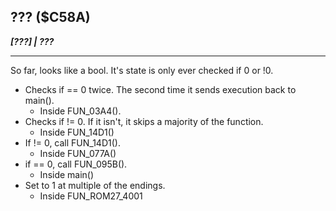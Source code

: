 ## ??? ($C58A)
___[???] | ???___

---

So far, looks like a bool. It's state is only ever checked if 0 or !0.

- Checks if == 0 twice. The second time it sends execution back to main().
	- Inside FUN_03A4().
- Checks if != 0. If it isn't, it skips a majority of the function.
	- Inside FUN_14D1()
- If != 0, call FUN_14D1().
	- Inside FUN_077A()
- if == 0, call FUN_095B().
	- Inside main()
- Set to 1 at multiple of the endings.
	- Inside FUN_ROM27_4001
